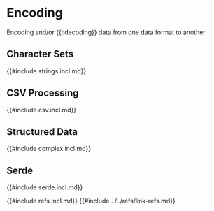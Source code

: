 # Encoding

Encoding and/or {{i:decoding}} data from one data format to another.

## Character Sets

{{#include strings.incl.md}}

## CSV Processing

{{#include csv.incl.md}}

## Structured Data

{{#include complex.incl.md}}

## Serde

{{#include serde.incl.md}}

{{#include refs.incl.md}}
{{#include ../../refs/link-refs.md}}
